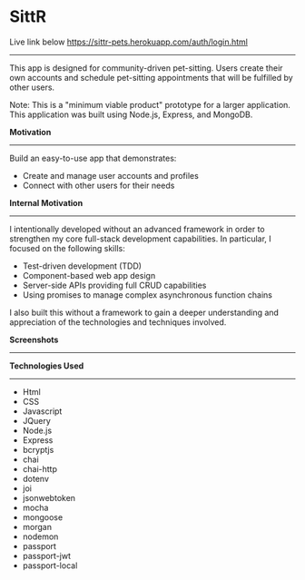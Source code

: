 # SittR

Live link below
https://sittr-pets.herokuapp.com/auth/login.html
* * *

This app is designed for community-driven pet-sitting. 
Users create their own accounts and schedule pet-sitting appointments that will be fulfilled by other users.

Note: This is a "minimum viable product" prototype for a larger application. This application was built using Node.js, Express, and MongoDB. 

**Motivation**
* * *
Build an easy-to-use app that demonstrates:

* Create and manage user accounts and profiles
* Connect with other users for their needs

**Internal Motivation**
* * *

I intentionally developed without an advanced framework in order to strengthen my core full-stack development capabilities. In particular, I focused on the following skills:

* Test-driven development (TDD)
* Component-based web app design
* Server-side APIs providing full CRUD capabilities
* Using promises to manage complex asynchronous function chains

I also built this without a framework to gain a deeper understanding and appreciation of the technologies and techniques involved.

**Screenshots**
* * *

**Technologies Used**
* * *

* Html
* CSS
* Javascript
* JQuery
* Node.js
* Express
* bcryptjs
* chai
* chai-http
* dotenv
* joi
* jsonwebtoken
* mocha
* mongoose
* morgan
* nodemon
* passport
* passport-jwt
* passport-local

